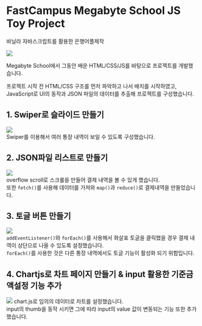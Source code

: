 # FastCampus Megabyte School JS Toy Project
  바닐라 자바스크립트를 활용한 은행어플제작

  <a href="https://gilded-hotteok-27194b.netlify.app/">
    <img src="https://img.shields.io/badge/LINK-00C7B7?style=flat-square&logo=Netlify&logoColor=FFFFFF"/>
  </a>

  <br>

  Megabyte School에서 그동안 배운 HTML/CSS/JS를 바탕으로 프로젝트를 개발했습니다. <br />

  프로젝트 시작 전 HTML/CSS 구조를 먼저 파악하고 나서 배치를 시작하였고, JavaScript로 UI의 동작과 JSON 파일의 데이터를 추출해 프로젝트를 구성했습니다.

## 1. Swiper로 슬라이드 만들기<br />
  ![](./img/04/toypro-01.gif)<br />
  Swiper를 이용해서 여러 통장 내역이 보일 수 있도록 구성했습니다.
## 2. JSON파일 리스트로 만들기<br />
  ![](./img/04/toypro-02.gif)<br />
    overflow scroll로 스크롤을 만들어 결제 내역을 볼 수 있게 했습니다.<br/>
    또한 `fetch()`를 사용해 데이터를 가져와 `map()`과 `reduce()`로 결제내역을 만들었습니다. <br />
## 3. 토글 버튼 만들기<br />
  ![](./img/04/toypro-03.gif)<br />
  `addEventListener()`와 `forEach()`를 사용해서 화살표 토글을 클릭했을 경우 결제 내역이 상단으로 나올 수 있도록 설정했습니다.<br />
  `forEach()`를 사용한 것은 다른 통장 내역에서도 토글 기능이 활성화 되기 위함입니다.<br />
## 4. Chartjs로 차트 페이지 만들기 & input 활용한 기준금액설정 기능 추가<br />
  ![](./img/04/toypro-05.gif)
  chart.js로 임의의 데이터로 차트를 설정했습니다.<br />
  input의 thumb을 동작 시키면 그에 따라 input의 value 값이 변동되는 기능 또한 추가했습니다. <br />
